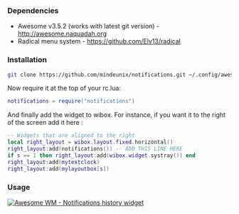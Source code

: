 ### Dependencies

* Awesome v3.5.2 (works with latest git version) - http://awesome.naquadah.org
* Radical menu system - https://github.com/Elv13/radical

### Installation

```bash
git clone https://github.com/mindeunix/notifications.git ~/.config/awesome/notifications
```
Now require it at the top of your rc.lua:
```lua
notifications = require("notifications")
```

And finally add the widget to wibox. For instance, if you want it to the right of the screen add it here : 
```lua
-- Widgets that are aligned to the right
local right_layout = wibox.layout.fixed.horizontal()
right_layout:add(notifications()) -- ADD THIS LINE HERE
if s == 1 then right_layout:add(wibox.widget.systray()) end
right_layout:add(mytextclock)
right_layout:add(mylayoutbox[s])
```

### Usage

[![Awesome WM - Notifications history widget](http://img.youtube.com/vi/OgRFhSH9apA/0.jpg)](http://www.youtube.com/watch?v=OgRFhSH9apA)

